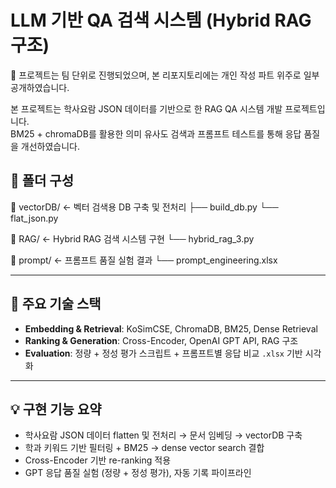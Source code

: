 # LLM 기반 QA 검색 시스템 (Hybrid RAG 구조)
📌  프로젝트는 팀 단위로 진행되었으며, 본 리포지토리에는 개인 작성 파트 위주로 일부 공개하였습니다.

본 프로젝트는 학사요람 JSON 데이터를 기반으로 한 RAG QA 시스템 개발 프로젝트입니다.  
BM25 + chromaDB를 활용한 의미 유사도 검색과 프롬프트 테스트를 통해 응답 품질을 개선하였습니다.  

## 🔧 폴더 구성
📁 vectorDB/ ← 벡터 검색용 DB 구축 및 전처리
├── build_db.py
└── flat_json.py

📁 RAG/ ← Hybrid RAG 검색 시스템 구현
└── hybrid_rag_3.py

📁 prompt/ ← 프롬프트 품질 실험 결과
└── prompt_engineering.xlsx

---

## 🧠 주요 기술 스택

- **Embedding & Retrieval**: KoSimCSE, ChromaDB, BM25, Dense Retrieval  
- **Ranking & Generation**: Cross-Encoder, OpenAI GPT API, RAG 구조  
- **Evaluation**: 정량 + 정성 평가 스크립트 + 프롬프트별 응답 비교 `.xlsx` 기반 시각화

---

## 💡 구현 기능 요약

- 학사요람 JSON 데이터 flatten 및 전처리 → 문서 임베딩 → vectorDB 구축
- 학과 키워드 기반 필터링 + BM25 → dense vector search 결합
- Cross-Encoder 기반 re-ranking 적용
- GPT 응답 품질 실험 (정량 + 정성 평가), 자동 기록 파이프라인
